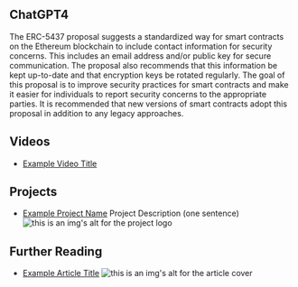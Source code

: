 ## ChatGPT4

The ERC-5437 proposal suggests a standardized way for smart contracts on the Ethereum blockchain to include contact information for security concerns. This includes an email address and/or public key for secure communication. The proposal also recommends that this information be kept up-to-date and that encryption keys be rotated regularly. The goal of this proposal is to improve security practices for smart contracts and make it easier for individuals to report security concerns to the appropriate parties. It is recommended that new versions of smart contracts adopt this proposal in addition to any legacy approaches.

## Videos

- [Example Video Title](https://www.youtube.com/watch?v=TDGq4aeevgY)

## Projects

- [Example Project Name](https://xxxx.xxx/xxxxx) Project Description (one sentence) ![this is an img's alt for the project logo](https://xxxx.xxx/project-logo.xxx)

## Further Reading

- [Example Article Title](https://xxxx.xxx/xxxxx) ![this is an img's alt for the article cover](https://xxxx.xxx/article-cover.xxx)
